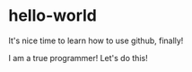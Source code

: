 # hello-world
It's nice time to learn how to use github, finally!

I am a true programmer! Let's do this!
